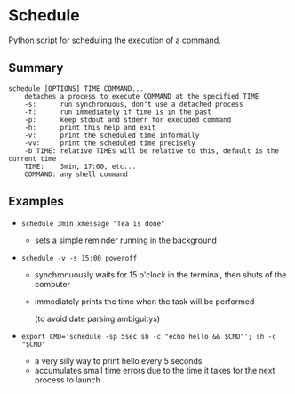# Schedule
Python script for scheduling the execution of a command.

## Summary

```
schedule [OPTIONS] TIME COMMAND...
    detaches a process to execute COMMAND at the specified TIME
    -s:      run synchronuous, don't use a detached process
    -f:      run immediately if time is in the past
    -p:      keep stdout and stderr for execuded command
    -h:      print this help and exit
    -v:      print the scheduled time informally
    -vv:     print the scheduled time precisely
    -b TIME: relative TIMEs will be relative to this, default is the current time
    TIME:    3min, 17:00, etc...
    COMMAND: any shell command
```

## Examples
* ```schedule 3min xmessage "Tea is done"```
  * sets a simple reminder running in the background


* ```schedule -v -s 15:00 poweroff```
  * synchronuously waits for 15 o'clock in the terminal, then shuts of the computer
  * immediately prints the time when the task will be performed

    (to avoid date parsing ambiguitys)

* ```export CMD='schedule -sp 5sec sh -c "echo hello && $CMD"'; sh -c "$CMD" ```
  * a very silly way to print hello every 5 seconds
  * accumulates small time errors due to the time it takes for the next process to launch
